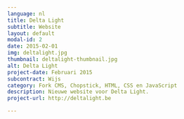 ```yaml
---
language: nl
title: Delta Light
subtitle: Website
layout: default
modal-id: 2
date: 2015-02-01
img: deltalight.jpg
thumbnail: deltalight-thumbnail.jpg
alt: Delta Light
project-date: Februari 2015
subcontract: Wijs
category: Fork CMS, Chopstick, HTML, CSS en JavaScript
description: Nieuwe website voor Delta Light.
project-url: http://deltalight.be

---
```

